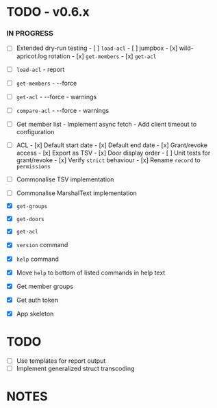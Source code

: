 # TODO - v0.6.x

### IN PROGRESS

- [ ] Extended dry-run testing
      - [ ] `load-acl`
      - [ ] jumpbox
      - [x] wild-apricot.log rotation
      - [x] `get-members`
      - [x] `get-acl`

- [ ] `load-acl`
       - report

- [ ] `get-members`
      - --force

- [ ] `get-acl`
      - --force
      - warnings

- [ ] `compare-acl`
      - --force
      - warnings

- [ ] Get member list
      - Implement async fetch
      - Add client timeout to configuration

- [ ] ACL
      - [x] Default start date
      - [x] Default end date
      - [x] Grant/revoke access
      - [x] Export as TSV
      - [x] Door display order
      - [ ] Unit tests for grant/revoke
      - [x] Verify `strict` behaviour
      - [x] Rename `record` to `permissions`

- [ ] Commonalise TSV implementation
- [ ] Commonalise MarshalText implementation

- [x] `get-groups`
- [x] `get-doors`
- [x] `get-acl`
- [x] `version` command
- [x] `help` command
- [x] Move `help` to bottom of listed commands in help text
- [x] Get member groups
- [x] Get auth token
- [x] App skeleton

# TODO

- [ ] Use templates for report output
- [ ] Implement generalized struct transcoding

# NOTES